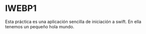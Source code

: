 # IWEBP1

Esta práctica es una aplicación sencilla de iniciación a swift.
En ella tenemos un pequeño hola mundo.
